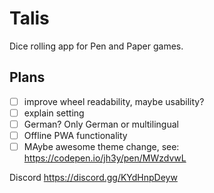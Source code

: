 # Talis

Dice rolling app for Pen and Paper games.

## Plans

- [ ] improve wheel readability, maybe usability?
- [ ] explain setting
- [ ] German? Only German or multilingual
- [ ] Offline PWA functionality
- [ ] MAybe awesome theme change, see: https://codepen.io/jh3y/pen/MWzdvwL

Discord
https://discord.gg/KYdHnpDeyw
